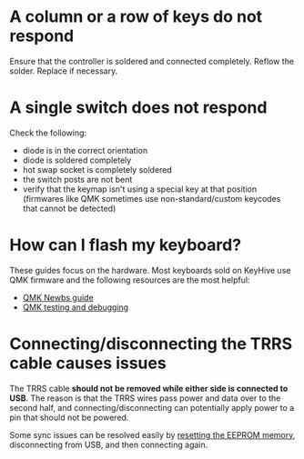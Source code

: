 # A column or a row of keys do not respond

Ensure that the controller is soldered and connected completely. Reflow the solder. Replace if necessary.

# A single switch does not respond

Check the following:

- diode is in the correct orientation
- diode is soldered completely
- hot swap socket is completely soldered
- the switch posts are not bent
- verify that the keymap isn't using a special key at that position (firmwares like QMK sometimes use non-standard/custom keycodes that cannot be detected)

# How can I flash my keyboard?

These guides focus on the hardware. Most keyboards sold on KeyHive use QMK firmware and the following resources are the most helpful:

- [QMK Newbs guide](https://docs.qmk.fm/#/newbs?id=the-complete-newbs-guide-to-qmk)
- [QMK testing and debugging](https://docs.qmk.fm/#/newbs_testing_debugging)

# Connecting/disconnecting the TRRS cable causes issues

The TRRS cable **should not be removed while either side is connected to USB**. The reason is that the TRRS wires pass power and data over to the second half, and connecting/disconnecting can potentially apply power to a pin that should not be powered. 

Some sync issues can be resolved easily by [resetting the EEPROM memory](https://docs.qmk.fm/#/ref_functions?id=wiping-the-eeprom-persistent-storage), disconnecting from USB, and then connecting again.
